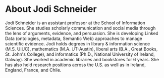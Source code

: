 # About Jodi Schneider
Jodi Schneider is an assistant professor at the School of Information Sciences. She studies scholarly communication and social media through the lens of arguments, evidence, and persuasion. She is developing Linked Data (ontologies, metadata, Semantic Web) approaches to manage scientific evidence. Jodi holds degrees in library & information science (M.S. UIUC), mathematics (M.A. UT-Austin), liberal arts (B.A., Great Books, St. John's College), and informatics (Ph.D., National University of Ireland, Galway). She worked in academic libraries and bookstores for 6 years. She has also held research positions across the U.S. as well as in Ireland, England, France, and Chile.
